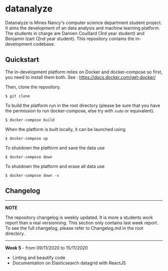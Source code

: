 # datanalyze
Datanalyze is Mines Nancy's computer science department student project. It aims the development of an data analysis and machine learning platform. The students in charge are Damien Couillard (3rd year student) and Benjamin Izart (2nd year student). This repository contains the in-development codebase.

## Quickstart
The in-development platform relies on Docker and docker-compose so first, you need to install them both. See : https://docs.docker.com/get-docker/

Then, clone the repository.
```
$ git clone 
```

To build the platform run in the root directory (please be sure that you have the permission to run docker-compose, else try with ```sudo``` or equivalent).
```
$ docker-compose build
```

When the platform is built locally, it can be launched using
```
$ docker-compose up
```

To shutdown the platform and save the data  use 
```
$ docker-compose down
```
To shutdown the platform and erase all data use
```
$ docker-compose down -v
```

## Changelog
---
**NOTE**

The repository changelog is weekly updated. It is more a students work report than a real versionning. This section only contains last week report. To see the full changelog, please refer to Changelog.md in the root directory.

---
 **Week 5** - from 09/11/2020 to 15/11/2020

  * Linting and beautify code
  * Documentation on Elasticsearch datagrid with ReactJS
